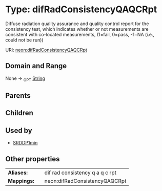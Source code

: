 
# Type: difRadConsistencyQAQCRpt


Diffuse radiation quality assurance and quality control report for the consistency test, which indicates whether or not measurements are consistent with co-located measurements, (1=fail, 0=pass, -1=NA (i.e., could not be run))

URI: [neon:difRadConsistencyQAQCRpt](https://data.neonscience.org/difRadConsistencyQAQCRpt)


## Domain and Range

None ->  <sub>OPT</sub> [String](types/String.md)

## Parents


## Children


## Used by

 * [SRDDP1min](SRDDP1min.md)

## Other properties

|  |  |  |
| --- | --- | --- |
| **Aliases:** | | dif rad consistency q a q c rpt |
| **Mappings:** | | neon:difRadConsistencyQAQCRpt |

